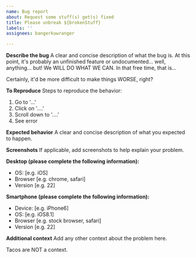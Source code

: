 ```yaml
---
name: Bug report
about: Request some stuff(s) get(s) fixed
title: Please unbreak ${brokenStuff}
labels: ''
assignees: bangerkuwranger

---
```


**Describe the bug**
A clear and concise description of what the bug is. At this point, it's probably an unfinished feature or undocumented... well, anything... but! We WILL DO WHAT WE CAN. In that free time, that is... 

Certainly, it'd be more difficult to make things WORSE, right?

**To Reproduce**
Steps to reproduce the behavior:
1. Go to '...'
2. Click on '....'
3. Scroll down to '....'
4. See error

**Expected behavior**
A clear and concise description of what you expected to happen.

**Screenshots**
If applicable, add screenshots to help explain your problem.

**Desktop (please complete the following information):**
 - OS: [e.g. iOS]
 - Browser [e.g. chrome, safari]
 - Version [e.g. 22]

**Smartphone (please complete the following information):**
 - Device: [e.g. iPhone6]
 - OS: [e.g. iOS8.1]
 - Browser [e.g. stock browser, safari]
 - Version [e.g. 22]

**Additional context**
Add any other context about the problem here.

Tacos are NOT a context.
